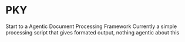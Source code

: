 # PKY
Start to a Agentic Document Processing Framework
Currently a simple processing script that gives formated output, nothing agentic about this
